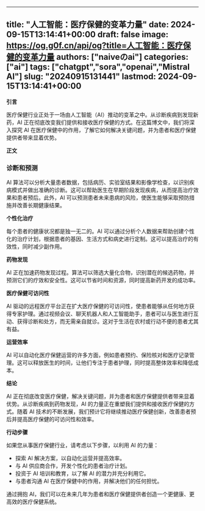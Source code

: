 
---
title: "人工智能：医疗保健的变革力量"
date: 2024-09-15T13:14:41+00:00
draft: false
image: https://og.g0f.cn/api/og?title=人工智能：医疗保健的变革力量
authors: ["naiveのai"]
categories: ["ai"]
tags: ["chatgpt","sora","openai","Mistral AI"]
slug: "20240915131441"
lastmod: 2024-09-15T13:14:41+00:00
---
**引言**

医疗保健行业正处于一场由人工智能（AI）推动的变革之中。从诊断疾病到发现新药，AI 正在彻底改变我们提供和接收医疗保健的方式。在这篇博文中，我们将深入探究 AI 在医疗保健中的作用，了解它如何解决关键问题，并为患者和医疗保健提供者带来显着优势。

**正文**

### 诊断和预测

AI 算法可以分析大量患者数据，包括病历、实验室结果和影像学检查，以识别疾病模式并做出准确的诊断。这可以帮助医生在早期阶段发现疾病，从而提高治疗效果和患者预后。此外，AI 可以预测患者未来患病的风险，使医生能够采取预防措施并改善长期健康结果。

**个性化治疗**

每个患者的健康状况都是独一无二的。AI 可以通过分析个人数据来帮助创建个性化的治疗计划，根据患者的基因、生活方式和病史进行定制。这可以提高治疗的有效性，同时减少副作用。

**药物发现**

AI 正在加速药物发现过程。算法可以筛选大量化合物，识别潜在的候选药物，并预测它们的疗效和安全性。这可以节省时间和资源，同时提高新药开发的成功率。

**医疗保健可访问性**

AI 驱动的远程医疗平台正在扩大医疗保健的可访问性，使患者能够从任何地方获得专家护理。通过视频会议、聊天机器人和人工智能助手，患者可以与医生进行互动、获得诊断和处方，而无需亲自就诊。这对于生活在农村或行动不便的患者尤其有益。

**运营效率**

AI 可以自动化医疗保健运营的许多方面，例如患者预约、保险核对和医疗记录管理。这可以释放医生的时间，让他们专注于患者护理，同时提高整体效率和降低成本。

**结论**

AI 正在彻底改变医疗保健，解决关键问题，并为患者和医疗保健提供者带来显着优势。从诊断疾病到药物发现，AI 的力量正在重塑我们提供和接收医疗保健的方式。随着 AI 技术的不断发展，我们预计它将继续推动医疗保健创新，改善患者预后并提高医疗保健的可访问性和效率。

**行动步骤**

如果您从事医疗保健行业，请考虑以下步骤，以利用 AI 的力量：

* 探索 AI 解决方案，以自动化运营并提高效率。
* 与 AI 供应商合作，开发个性化的患者治疗计划。
* 投资于 AI 培训和教育，以了解 AI 的潜力并充分利用它。
* 与患者沟通 AI 在医疗保健中的作用，并解决他们的任何担忧。

通过拥抱 AI，我们可以在未来几年为患者和医疗保健提供者创造一个更健康、更高效的医疗保健系统。